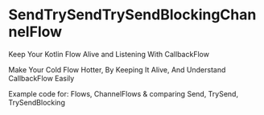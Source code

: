 # SendTrySendTrySendBlockingChannelFlow
Keep Your Kotlin Flow Alive and Listening With CallbackFlow

Make Your Cold Flow Hotter, By Keeping It Alive, And Understand CallbackFlow Easily

Example code for:
Flows, ChannelFlows & comparing Send, TrySend, TrySendBlocking
